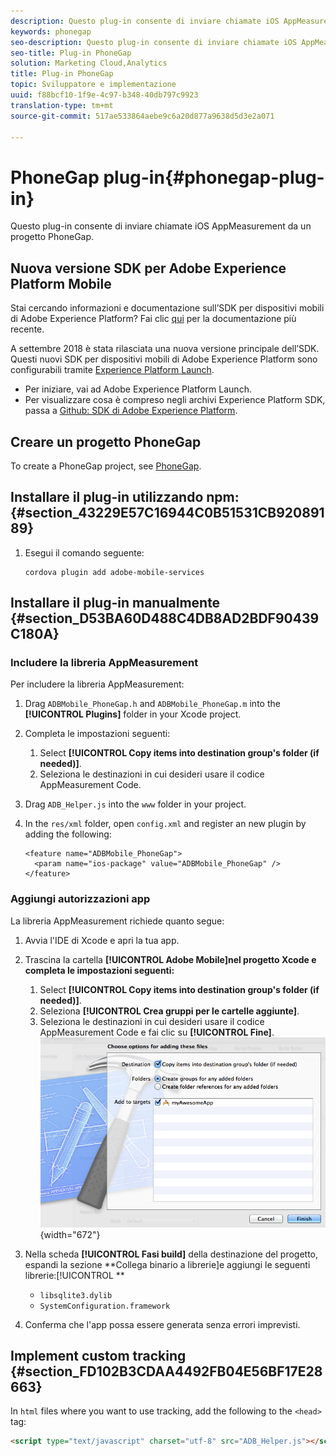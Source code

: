 ```yaml
---
description: Questo plug-in consente di inviare chiamate iOS AppMeasurement da un progetto PhoneGap.
keywords: phonegap
seo-description: Questo plug-in consente di inviare chiamate iOS AppMeasurement da un progetto PhoneGap.
seo-title: Plug-in PhoneGap
solution: Marketing Cloud,Analytics
title: Plug-in PhoneGap
topic: Sviluppatore e implementazione
uuid: f88bcf10-1f9e-4c97-b348-40db797c9923
translation-type: tm+mt
source-git-commit: 517ae533864aebe9c6a20d877a9638d5d3e2a071

---
```



# PhoneGap plug-in{#phonegap-plug-in}

Questo plug-in consente di inviare chiamate iOS AppMeasurement da un progetto PhoneGap.

## Nuova versione SDK per Adobe Experience Platform Mobile

Stai cercando informazioni e documentazione sull’SDK per dispositivi mobili di Adobe Experience Platform? Fai clic [qui](https://aep-sdks.gitbook.io/docs/) per la documentazione più recente.

A settembre 2018 è stata rilasciata una nuova versione principale dell’SDK. Questi nuovi SDK per dispositivi mobili di Adobe Experience Platform sono configurabili tramite [Experience Platform Launch](https://www.adobe.com/experience-platform/launch.html).

* Per iniziare, vai ad Adobe Experience Platform Launch.
* Per visualizzare cosa è compreso negli archivi Experience Platform SDK, passa a [Github: SDK di Adobe Experience Platform](https://github.com/Adobe-Marketing-Cloud/acp-sdks).


## Creare un progetto PhoneGap

To create a PhoneGap project, see [PhoneGap](https://helpx.adobe.com/experience-manager/6-4/mobile/using/phonegap.html).

## Installare il plug-in utilizzando npm: {#section_43229E57C16944C0B51531CB92089189}

1. Esegui il comando seguente:

   ```
   cordova plugin add adobe-mobile-services
   ```

## Installare il plug-in manualmente {#section_D53BA60D488C4DB8AD2BDF90439C180A}

### Includere la libreria AppMeasurement

Per includere la libreria AppMeasurement:

1. Drag `ADBMobile_PhoneGap.h` and  `ADBMobile_PhoneGap.m` into the **[!UICONTROL Plugins]** folder in your Xcode project.
1. Completa le impostazioni seguenti:

   1. Select **[!UICONTROL Copy items into destination group's folder (if needed)]**.
   1. Seleziona le destinazioni in cui desideri usare il codice AppMeasurement Code.

1. Drag `ADB_Helper.js` into the `www` folder in your project.
1. In the `res/xml` folder, open `config.xml` and register an new plugin by adding the following:

   ```
   <feature name="ADBMobile_PhoneGap"> 
     <param name="ios-package" value="ADBMobile_PhoneGap" /> 
   </feature>
   ```

### Aggiungi autorizzazioni app

La libreria AppMeasurement richiede quanto segue:

1. Avvia l'IDE di Xcode e apri la tua app.
1. Trascina la cartella **[!UICONTROL Adobe Mobile]nel progetto Xcode e completa le impostazioni seguenti:**

   1. Select **[!UICONTROL Copy items into destination group's folder (if needed)]**.
   1. Seleziona **[!UICONTROL Crea gruppi per le cartelle aggiunte]**.
   1. Seleziona le destinazioni in cui desideri usare il codice AppMeasurement Code e fai clic su **[!UICONTROL Fine]**.
   ![](assets/xcode-settings.png){width="672"}

1. Nella scheda **[!UICONTROL Fasi build]** della destinazione del progetto, espandi la sezione **Collega binario a librerie]e aggiungi le seguenti librerie:[!UICONTROL **

   * `libsqlite3.dylib`
   * `SystemConfiguration.framework`

1. Conferma che l'app possa essere generata senza errori imprevisti.

## Implement custom tracking {#section_FD102B3CDAA4492FB04E56BF17E28663}

In `html` files where you want to use tracking, add the following to the `<head>` tag:

```html
<script type="text/javascript" charset="utf-8" src="ADB_Helper.js"></script>
```

